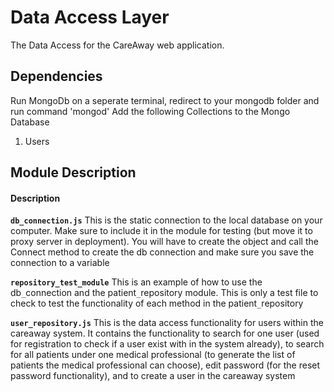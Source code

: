 # Data Access Layer
The Data Access for the CareAway web application.

## Dependencies
Run MongoDb on a seperate terminal, redirect to your mongodb folder and run command 'mongod'
Add the following Collections to the Mongo Database

1. Users

## Module Description
#### Description
**`db_connection.js`** This is the static connection to the local database on your computer. Make sure to include it in the module for testing (but move it to proxy server in deployment). You will have to create the object and call the Connect method to create the db connection and make sure you save the connection to a variable

**`repository_test_module`** This is an example of how to use the db`_`connection and the patient`_`repository module. This is only a test file to check to test the functionality of each method in the patient`_`repository

**`user_repository.js`** This is the data access functionality for users within the careaway system. It contains the functionality to search for one user (used for registration to check if a user exist with in the system already), to search for all patients under one medical professional (to generate the list of patients the medical professional can choose), edit password (for the reset password functionality), and to create a user in the careaway system














